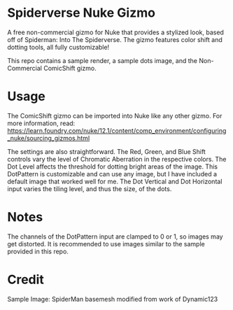 # Spiderverse Nuke Gizmo
A free non-commercial gizmo for Nuke that provides a stylized look, based off of Spiderman: Into The Spiderverse. The gizmo features color shift and dotting tools, all fully customizable!

This repo contains a sample render, a sample dots image, and the Non-Commercial ComicShift gizmo.

# Usage
The ComicShift gizmo can be imported into Nuke like any other gizmo. For more information, read:
https://learn.foundry.com/nuke/12.1/content/comp_environment/configuring_nuke/sourcing_gizmos.html

The settings are also straightforward. The Red, Green, and Blue Shift controls vary the level of Chromatic Aberration in the respective colors. The Dot Level affects the threshold for dotting bright areas of the image. This DotPattern is customizable and can use any image, but I have included a default image that worked well for me. The Dot Vertical and Dot Horizontal input varies the tiling level, and thus the size, of the dots.

# Notes
The channels of the DotPattern input are clamped to 0 or 1, so images may get distorted. It is recommended to use images similar to the sample provided in this repo.

# Credit
Sample Image: SpiderMan basemesh modified from work of Dynamic123
